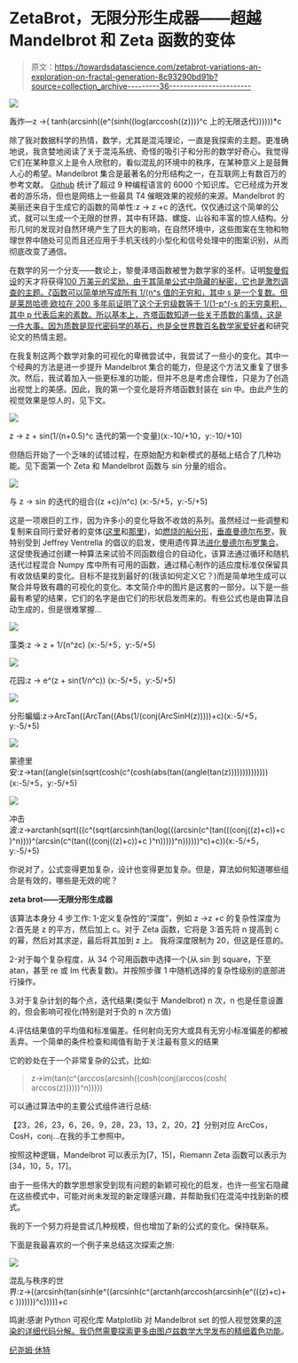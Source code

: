 # ZetaBrot，无限分形生成器——超越 Mandelbrot 和 Zeta 函数的变体

> 原文：<https://towardsdatascience.com/zetabrot-variations-an-exploration-on-fractal-generation-8c93290bd91b?source=collection_archive---------36----------------------->

![](img/04076ccd0788db6d09fc4633d7c37491.png)

轰炸—z →( tanh(arcsinh((e^(sinh((log(arccosh((z))))^c 上的无限迭代))))))*c

除了我对数据科学的热情，数学，尤其是混沌理论，一直是我探索的主题。更准确地说，我贪婪地阅读了关于混沌系统、奇怪的吸引子和分形的数学好奇心。我觉得它们在某种意义上是令人欣慰的，看似混乱的环境中的秩序，在某种意义上是鼓舞人心的希望。Mandelbrot 集合是最著名的分形结构之一，在互联网上有数百万的参考文献。 [Github](https://github.com/search?q=mandelbrot) 统计了超过 9 种编程语言的 6000 个知识库。它已经成为开发者的游乐场，但也是网络上一些最具 T4 催眠效果的视频的来源。Mandelbrot 的美丽还来自于生成它的函数的简单性:z → z +c 的迭代。仅仅通过这个简单的公式，就可以生成一个无限的世界，其中有环路、螺旋、山谷和丰富的惊人结构。分形几何的发现对自然环境产生了巨大的影响，在自然环境中，这些图案在生物和物理世界中随处可见而且还应用于手机天线的小型化和信号处理中的图案识别，从而彻底改变了通信。

在数学的另一个分支——数论上，黎曼泽塔函数被誉为数学家的圣杯。证明[黎曼假设](https://en.wikipedia.org/wiki/Riemann_hypothesis)的天才将获得[100 万美元的奖励，由于其简单公式中隐藏的秘密，它也是激烈调查的主题。ζ函数可以简单地写成所有 1/(n^s 值的无穷和，其中 s 是一个复数。但是莱昂哈德·欧拉在 200 多年前证明了这个无穷级数等于 1/(1-p^(-s 的无穷乘积，其中 p 代表后来的素数。所以基本上，齐塔函数知道一些关于质数的事情，这是一件大事。因为质数是现代密码学的基石，也是全世界数百名](https://www.theguardian.com/science/blog/2010/nov/03/million-dollars-maths-riemann-hypothesis)[数学家爱好者](https://www.youtube.com/results?search_query=prime+numbers)和研究论文的热情主题。

在我复制这两个数学对象的可视化的卑微尝试中，我尝试了一些小的变化。其中一个经典的方法是进一步提升 Mandelbrot 集合的能力，但是这个方法又重复了很多次。然后，我试着加入一些更标准的功能，但并不总是考虑合理性，只是为了创造出视觉上的美感。因此，我的第一个变化是将齐塔函数封装在 sin 中。由此产生的视觉效果是惊人的，见下文。

![](img/e0c9f1ded1ed5e0912adb42a70f6f7aa.png)

z → z + sin(1/(n+0.5)^c 迭代的第一个变量)(x:-10/+10，y:-10/+10)

但随后开始了一个乏味的试错过程，在原始配方和新模式的基础上结合了几种功能。见下面第一个 Zeta 和 Mandelbrot 函数与 sin 分量的组合。

![](img/9be69fbb909b4233ff462efda15f62c6.png)

与 z → sin 的迭代的组合((z +c)/n^c) (x:-5/+5，y:-5/+5)

这是一项艰巨的工作，因为许多小的变化导致不收敛的系列。虽然经过一些调整和复制来自同行爱好者的变体([这里](https://christopherolah.wordpress.com/2010/04/23/variations-of-the-mandelbrot-set/)和[那里](https://math.stackexchange.com/questions/1099/mandelbrot-like-sets-for-functions-other-than-fz-z2c))，如[燃烧的船分形](https://en.wikipedia.org/wiki/Burning_Ship_fractal)，[垂直曼德尔布罗](http://www.fractalforums.com/movies-showcase-(rate-my-movie)/perpendicular-mandelbrot/)，我特别受到 Jeffrey Ventrella 的倡议的启发，使用遗传算法[进化曼德尔布罗集合](http://www.mandelbrotgenetics.com/)。这促使我通过创建一种算法来试验不同函数组合的自动化，该算法通过循环和随机迭代过程混合 Numpy 库中所有可用的函数，通过精心制作的适应度标准仅保留具有收敛结果的变化。目标不是找到最好的(我该如何定义它？)而是简单地生成可以聚合并导致有趣的可视化的变化。本文简介中的图片是这套的一部分。以下是一些最有希望的结果，它们的名字是由它们的形状启发而来的。有些公式也是由算法自动生成的，但是很难掌握…

![](img/8b48ab0590bfc9439eda87323aebcbb2.png)

藻类:z → z + 1/(n^zc) (x:-5/+5，y:-5/+5)

![](img/fb21b3662477c1a34d025d8c08300b97.png)

花园:z → e^(z + sin(1/n^c)) (x:-5/+5，y:-5/+5)

![](img/2c9bca04ea0bdfa322fc42b17d48a9cb.png)

分形蝙蝠:z→ArcTan((ArcTan((Abs(1/(conj(ArcSinH(z)))))+c)(x:-5/+5，y:-5/+5)

![](img/945483e442f8987491d434fc9f72841f.png)

蒙德里安:z→tan((angle(sin(sqrt(cosh(c^(cosh(abs(tan((angle(tan(z))))))))))))))(x:-5/+5，y:-5/+5)

![](img/ef4ae6807e9bd913b74719004dec774f.png)

冲击波:z→arctanh(sqrt(((c^(sqrt(arcsinh(tan(log(((arcsin(c^(tan(((conj((z)+c))+c )^n))))^(arcsin(c^(tan(((conj((z)+c))+c )^n)))))^n))))))^c)+c))(x:-5/+5，y:-5/+5)

你说对了，公式变得更加复杂，设计也变得更加复杂。但是，算法如何知道哪些组合是有效的，哪些是无效的呢？

**zeta brot——无限分形生成器**

该算法本身分 4 步工作:
1-定义复杂性的“深度”，例如 z →z +c 的复杂性深度为 2:首先是 z 的平方，然后加上 c。对于 Zeta 函数，它将是 3:首先将 n 提高到 c 的幂，然后对其求逆，最后将其加到 z 上。
我将深度限制为 20，但这是任意的。

2-对于每个复杂程度，从 34 个可用函数中选择一个(从 sin 到 square，下至 atan，甚至 re 或 Im 代表复数)。并按照步骤 1 中随机选择的复杂性级别的底部进行操作。

3.对于复杂计划的每个点，迭代结果(类似于 Mandelbrot) n 次，n 也是任意设置的，但会影响可视化(特别是对于负的 n 次方值)

4.评估结果值的平均值和标准偏差。任何射向无穷大或具有无穷小标准偏差的都被丢弃。一个简单的条件检查和阈值有助于关注最有意义的结果

它的妙处在于一个非常复杂的公式，比如:

> z→im(tan(c^(arccos(arcsinh((cosh(conj(arccos(cosh( arccos(z))))))^n)))))

可以通过算法中的主要公式组件进行总结:

【23，26，23，6，26，9，28，23，13，2，20，2】分别对应 ArcCos，CosH，conj…在我的手工参照中。

按照这种逻辑，Mandelbrot 可以表示为[7，15]，Riemann Zeta 函数可以表示为[34，10，5，17]。

由于一些伟大的数学思想家受到现有问题的新颖可视化的启发，也许一些宝石隐藏在这些模式中，可能对尚未发现的新定理感兴趣，并帮助我们在混沌中找到新的模式。

我的下一个努力将是尝试几种规模，但也增加了新的公式的变化。保持联系。

下面是我最喜欢的一个例子来总结这次探索之旅:

![](img/a26f388933d46a5dae89b8e67792d195.png)

混乱与秩序的世界:z→((arcsinh(tan(sinh(e^((arcsinh(c^(arctanh(arccosh(arcsinh(e^(((z)+c)+c )))))))^c)))))+c

鸣谢:感谢 Python 可视化库 Matplotlib 对 Mandelbrot set 的惊人视觉效果的[渲染的详细代码分解。我仍然需要探索更多由图卢兹数学大学发布的](https://matplotlib.org/examples/showcase/mandelbrot.html)[精细着色功能](https://www.math.univ-toulouse.fr/~cheritat/wiki-draw/index.php/Mandelbrot_set)。

[纪尧姆·休特](https://www.linkedin.com/in/ghuet/)